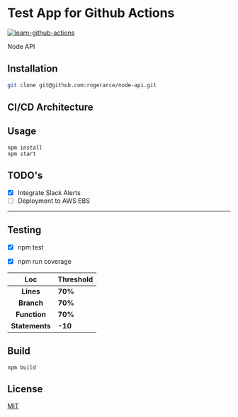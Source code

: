 # Test App for Github Actions

[![learn-github-actions](https://github.com/rogerarce/node-api/actions/workflows/learn-github-action.yml/badge.svg?branch=master)](https://github.com/rogerarce/node-api/actions/workflows/learn-github-action.yml)

Node API

## Installation
```bash
git clone git@github.com:rogerarce/node-api.git
```

## CI/CD Architecture

## Usage
```
npm install
npm start
```

## TODO's
- [x] Integrate Slack Alerts
- [ ] Deployment to AWS EBS
---
## Testing
- [x] npm test
- [x] npm run coverage


|Loc|Threshold|
|:----:|-------|
|**Lines**|**70%**|
|**Branch**|**70%**|
|**Function**|**70%**|
|**Statements**|**-10**|

## Build
```
npm build
```


## License
[MIT](https://choosealicense.com/licenses/mit/)